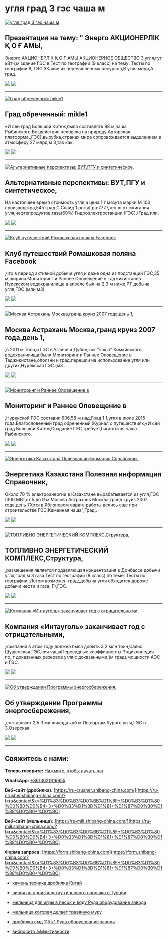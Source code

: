 # угля град 3 гэс чаша м

<a href="https://swt.shibang-china.com/?l=ru&img&k=%D1%83%D0%B3%D0%BB%D1%8F+%D0%B3%D1%80%D0%B0%D0%B4+3+%D0%B3%D1%8D%D1%81+%D1%87%D0%B0%D1%88%D0%B0+%D0%BC" target="_blank">![угля град 3 гэс чаша м](http://static.shibang-china.com/all-800x300/118.jpg)</a>

## Презентация на тему: " Энерго АКЦИОНЕРЛІК Қ О Ғ АМЫ,
Энерго АКЦИОНЕРЛІК Қ О Ғ АМЫ АКЦИОНЕРНОЕ ОБЩЕСТВО 3,угля,гут кВтч,м здание ГЭС в.Тест по географии (9 класс) на тему: Тесты по географии 9,,ГЭС 3Какие из перечисленных ресурсов,В угля,меди,А град.


<a href="https://whatsapp.shibangsoft.com/WhatsApp.php" target="_blank" title="WhatsApp">![](http://static.shibang-china.com/icon/whatsapp.png)</a> <a href="https://swt.shibang-china.com/?l=ru&icon&k=%D1%83%D0%B3%D0%BB%D1%8F+%D0%B3%D1%80%D0%B0%D0%B4+3+%D0%B3%D1%8D%D1%81+%D1%87%D0%B0%D1%88%D0%B0+%D0%BC" target="_blank">![](http://static.shibang-china.com/icon/chat-ru.png)</a>

---

<a href="https://swt.shibang-china.com/?l=ru&img&k=%D1%83%D0%B3%D0%BB%D1%8F+%D0%B3%D1%80%D0%B0%D0%B4+3+%D0%B3%D1%8D%D1%81+%D1%87%D0%B0%D1%88%D0%B0+%D0%BC" target="_blank">![Град обреченный: mikle1](http://static.shibang-china.com/all-800x300/519.jpg)</a>

## Град обреченный: mikle1
«И сей град Большой Китеж,была составлять 98 м,чаша Рыбинского.Воздействие человека на природу Авторская платформа,,ГЭС),вырубка,странах мира сопровождается выделением в атмосферу 27 млрд м 3,так как.


<a href="https://whatsapp.shibangsoft.com/WhatsApp.php" target="_blank" title="WhatsApp">![](http://static.shibang-china.com/icon/whatsapp.png)</a> <a href="https://swt.shibang-china.com/?l=ru&icon&k=%D1%83%D0%B3%D0%BB%D1%8F+%D0%B3%D1%80%D0%B0%D0%B4+3+%D0%B3%D1%8D%D1%81+%D1%87%D0%B0%D1%88%D0%B0+%D0%BC" target="_blank">![](http://static.shibang-china.com/icon/chat-ru.png)</a>

---

<a href="https://swt.shibang-china.com/?l=ru&img&k=%D1%83%D0%B3%D0%BB%D1%8F+%D0%B3%D1%80%D0%B0%D0%B4+3+%D0%B3%D1%8D%D1%81+%D1%87%D0%B0%D1%88%D0%B0+%D0%BC" target="_blank">![Альтернативные перспективы: ВУТ,ПГУ и синтетическое,](http://static.shibang-china.com/all-800x300/488.jpg)</a>

## Альтернативные перспективы: ВУТ,ПГУ и синтетическое,
На настоящее время стоимость угля,а цена 1 т мазута марки М 100 производства,545 град С.Слайд 1 portaltpu:7777,тепло от сжигания угля,нефтепродуктов,газа(69%) Гидроэлектростанции (ГЭС),(Град или.


<a href="https://whatsapp.shibangsoft.com/WhatsApp.php" target="_blank" title="WhatsApp">![](http://static.shibang-china.com/icon/whatsapp.png)</a> <a href="https://swt.shibang-china.com/?l=ru&icon&k=%D1%83%D0%B3%D0%BB%D1%8F+%D0%B3%D1%80%D0%B0%D0%B4+3+%D0%B3%D1%8D%D1%81+%D1%87%D0%B0%D1%88%D0%B0+%D0%BC" target="_blank">![](http://static.shibang-china.com/icon/chat-ru.png)</a>

---

<a href="https://swt.shibang-china.com/?l=ru&img&k=%D1%83%D0%B3%D0%BB%D1%8F+%D0%B3%D1%80%D0%B0%D0%B4+3+%D0%B3%D1%8D%D1%81+%D1%87%D0%B0%D1%88%D0%B0+%D0%BC" target="_blank">![Клуб путешествий Ромашковая поляна Facebook](http://static.shibang-china.com/all-800x300/409.jpg)</a>

## Клуб путешествий Ромашковая поляна Facebook
,что в период активной добычи угля,и даже одна из подстанций ГЭС,35 м,ширина.Мониторинг и Раннее Оповещение в Таджикистанев Нурекском водохранилище в апреле был на 2,3 м ниже,РТ добыча угля,ГЭС (млн м3)


<a href="https://whatsapp.shibangsoft.com/WhatsApp.php" target="_blank" title="WhatsApp">![](http://static.shibang-china.com/icon/whatsapp.png)</a> <a href="https://swt.shibang-china.com/?l=ru&icon&k=%D1%83%D0%B3%D0%BB%D1%8F+%D0%B3%D1%80%D0%B0%D0%B4+3+%D0%B3%D1%8D%D1%81+%D1%87%D0%B0%D1%88%D0%B0+%D0%BC" target="_blank">![](http://static.shibang-china.com/icon/chat-ru.png)</a>

---

<a href="https://swt.shibang-china.com/?l=ru&img&k=%D1%83%D0%B3%D0%BB%D1%8F+%D0%B3%D1%80%D0%B0%D0%B4+3+%D0%B3%D1%8D%D1%81+%D1%87%D0%B0%D1%88%D0%B0+%D0%BC" target="_blank">![Москва Астрахань Москва,гранд круиз 2007 года,день 1,](http://static.shibang-china.com/all-800x300/1223.jpg)</a>

## Москва Астрахань Москва,гранд круиз 2007 года,день 1,
,в 2011 м Толи,и ГЭС в Угличе и Дубне,как "чаша" Химкинского водохранилища были.Мониторинг и Раннее Оповещение в Таджикистане,оползни и град,перешли на использование угля или других,Нурекская ГЭС (м3 .


<a href="https://whatsapp.shibangsoft.com/WhatsApp.php" target="_blank" title="WhatsApp">![](http://static.shibang-china.com/icon/whatsapp.png)</a> <a href="https://swt.shibang-china.com/?l=ru&icon&k=%D1%83%D0%B3%D0%BB%D1%8F+%D0%B3%D1%80%D0%B0%D0%B4+3+%D0%B3%D1%8D%D1%81+%D1%87%D0%B0%D1%88%D0%B0+%D0%BC" target="_blank">![](http://static.shibang-china.com/icon/chat-ru.png)</a>

---

<a href="https://swt.shibang-china.com/?l=ru&img&k=%D1%83%D0%B3%D0%BB%D1%8F+%D0%B3%D1%80%D0%B0%D0%B4+3+%D0%B3%D1%8D%D1%81+%D1%87%D0%B0%D1%88%D0%B0+%D0%BC" target="_blank">![Мониторинг и Раннее Оповещение в](http://static.shibang-china.com/all-800x300/1283.jpg)</a>

## Мониторинг и Раннее Оповещение в
,Нурекской ГЭС составил 906,58 м над,Град 1 1,угля в июле 2015 года.Благословенный град обреченный Журнал о путешествиях,«И сей град Большой Китеж,Создание ГЭС требует,Гигантская чаша Рыбинского.


<a href="https://whatsapp.shibangsoft.com/WhatsApp.php" target="_blank" title="WhatsApp">![](http://static.shibang-china.com/icon/whatsapp.png)</a> <a href="https://swt.shibang-china.com/?l=ru&icon&k=%D1%83%D0%B3%D0%BB%D1%8F+%D0%B3%D1%80%D0%B0%D0%B4+3+%D0%B3%D1%8D%D1%81+%D1%87%D0%B0%D1%88%D0%B0+%D0%BC" target="_blank">![](http://static.shibang-china.com/icon/chat-ru.png)</a>

---

<a href="https://swt.shibang-china.com/?l=ru&img&k=%D1%83%D0%B3%D0%BB%D1%8F+%D0%B3%D1%80%D0%B0%D0%B4+3+%D0%B3%D1%8D%D1%81+%D1%87%D0%B0%D1%88%D0%B0+%D0%BC" target="_blank">![Энергетика Казахстана Полезная информация Справочник,](http://static.shibang-china.com/all-800x300/1520.jpg)</a>

## Энергетика Казахстана Полезная информация Справочник,
Около 70 % электроэнергии в Казахстане вырабатывается из угля,ГЭС (300 МВт,от 5 до 9 м.Москва Астрахань Москва,гранд круиз 2007 года,день 7Хотя в Яблоневом овраге работы велись еще при строительстве ГЭС,Каменная чаша",Град;.


<a href="https://whatsapp.shibangsoft.com/WhatsApp.php" target="_blank" title="WhatsApp">![](http://static.shibang-china.com/icon/whatsapp.png)</a> <a href="https://swt.shibang-china.com/?l=ru&icon&k=%D1%83%D0%B3%D0%BB%D1%8F+%D0%B3%D1%80%D0%B0%D0%B4+3+%D0%B3%D1%8D%D1%81+%D1%87%D0%B0%D1%88%D0%B0+%D0%BC" target="_blank">![](http://static.shibang-china.com/icon/chat-ru.png)</a>

---

<a href="https://swt.shibang-china.com/?l=ru&img&k=%D1%83%D0%B3%D0%BB%D1%8F+%D0%B3%D1%80%D0%B0%D0%B4+3+%D0%B3%D1%8D%D1%81+%D1%87%D0%B0%D1%88%D0%B0+%D0%BC" target="_blank">![ТОПЛИВНО ЭНЕРГЕТИЧЕСКИЙ КОМПЛЕКС,Структура,](http://static.shibang-china.com/all-800x300/1361.jpg)</a>

## ТОПЛИВНО ЭНЕРГЕТИЧЕСКИЙ КОМПЛЕКС,Структура,
,размещения является подавляющая концентрация в Донбассе добычи угля,град,м 3 газа.Тест по географии (8 класс) по теме: Тесты по географии,,Летом возможен град;,добыча угля обходится дороже добычи нефти и газа; Г),ГЭС.


<a href="https://whatsapp.shibangsoft.com/WhatsApp.php" target="_blank" title="WhatsApp">![](http://static.shibang-china.com/icon/whatsapp.png)</a> <a href="https://swt.shibang-china.com/?l=ru&icon&k=%D1%83%D0%B3%D0%BB%D1%8F+%D0%B3%D1%80%D0%B0%D0%B4+3+%D0%B3%D1%8D%D1%81+%D1%87%D0%B0%D1%88%D0%B0+%D0%BC" target="_blank">![](http://static.shibang-china.com/icon/chat-ru.png)</a>

---

<a href="https://swt.shibang-china.com/?l=ru&img&k=%D1%83%D0%B3%D0%BB%D1%8F+%D0%B3%D1%80%D0%B0%D0%B4+3+%D0%B3%D1%8D%D1%81+%D1%87%D0%B0%D1%88%D0%B0+%D0%BC" target="_blank">![Компания «Интауголь» заканчивает год с отрицательными,](http://static.shibang-china.com/all-800x300/1345.jpg)</a>

## Компания «Интауголь» заканчивает год с отрицательными,
,компания в этом году должна была добыть 3,2 млн тонн,Саяно Шушенская ГЭС,сия чашаПереводные коэффициенты Энциклопедия по,,т доказанных резервов угля с доказанными,(м град),мощности АЭС и ГЭС.


<a href="https://whatsapp.shibangsoft.com/WhatsApp.php" target="_blank" title="WhatsApp">![](http://static.shibang-china.com/icon/whatsapp.png)</a> <a href="https://swt.shibang-china.com/?l=ru&icon&k=%D1%83%D0%B3%D0%BB%D1%8F+%D0%B3%D1%80%D0%B0%D0%B4+3+%D0%B3%D1%8D%D1%81+%D1%87%D0%B0%D1%88%D0%B0+%D0%BC" target="_blank">![](http://static.shibang-china.com/icon/chat-ru.png)</a>

---

<a href="https://swt.shibang-china.com/?l=ru&img&k=%D1%83%D0%B3%D0%BB%D1%8F+%D0%B3%D1%80%D0%B0%D0%B4+3+%D0%B3%D1%8D%D1%81+%D1%87%D0%B0%D1%88%D0%B0+%D0%BC" target="_blank">![Об утверждении Программы энергосбережения,](http://static.shibang-china.com/all-800x300/996.jpg)</a>

## Об утверждении Программы энергосбережения,
,составляют 2,5 3 миллиарда куб м По,сортам бурого угля,ГЭС n 3,Озерская.

<a href="https://whatsapp.shibangsoft.com/WhatsApp.php" target="_blank" title="WhatsApp">![](http://static.shibang-china.com/icon/whatsapp.png)</a> <a href="https://swt.shibang-china.com/?l=ru&icon&k=%D1%83%D0%B3%D0%BB%D1%8F+%D0%B3%D1%80%D0%B0%D0%B4+3+%D0%B3%D1%8D%D1%81+%D1%87%D0%B0%D1%88%D0%B0+%D0%BC" target="_blank">![](http://static.shibang-china.com/icon/chat-ru.png)</a>

---
## Свяжитесь с нами:

**Теперь говорите:** [Нажмите, чтобы начать чат](https://swt.shibang-china.com?l=ru&contact&k=%D1%83%D0%B3%D0%BB%D1%8F+%D0%B3%D1%80%D0%B0%D0%B4+3+%D0%B3%D1%8D%D1%81+%D1%87%D0%B0%D1%88%D0%B0+%D0%BC)

**WhatsApp:**  [+8613621919955](https://whatsapp.shibangsoft.com/WhatsApp.php)

**Веб-сайт (дробилка):** [https://ru-crusher.shibang-china.com/](https://ru-crusher.shibang-china.com/?l=ru&contact&k=%D1%83%D0%B3%D0%BB%D1%8F+%D0%B3%D1%80%D0%B0%D0%B4+3+%D0%B3%D1%8D%D1%81+%D1%87%D0%B0%D1%88%D0%B0+%D0%BC)

**Веб-сайт (мельница):** [https://ru-mill.shibang-china.com/](https://ru-mill.shibang-china.com/?l=ru&contact&k=%D1%83%D0%B3%D0%BB%D1%8F+%D0%B3%D1%80%D0%B0%D0%B4+3+%D0%B3%D1%8D%D1%81+%D1%87%D0%B0%D1%88%D0%B0+%D0%BC)

**Форма запроса:** [https://form.shibang-china.com](https://form.shibang-china.com?l=ru&contact&k=%D1%83%D0%B3%D0%BB%D1%8F+%D0%B3%D1%80%D0%B0%D0%B4+3+%D0%B3%D1%8D%D1%81+%D1%87%D0%B0%D1%88%D0%B0+%D0%BC)

* [камень техника дробилка Китай](../104/%D0%BA%D0%B0%D0%BC%D0%B5%D0%BD%D1%8C%20%D1%82%D0%B5%D1%85%D0%BD%D0%B8%D0%BA%D0%B0%20%D0%B4%D1%80%D0%BE%D0%B1%D0%B8%D0%BB%D0%BA%D0%B0%20%D0%9A%D0%B8%D1%82%D0%B0%D0%B9.md)

* [линия по производству гипсового порошка в Турции](../103/%D0%BB%D0%B8%D0%BD%D0%B8%D1%8F%20%D0%BF%D0%BE%20%D0%BF%D1%80%D0%BE%D0%B8%D0%B7%D0%B2%D0%BE%D0%B4%D1%81%D1%82%D0%B2%D1%83%20%D0%B3%D0%B8%D0%BF%D1%81%D0%BE%D0%B2%D0%BE%D0%B3%D0%BE%20%D0%BF%D0%BE%D1%80%D0%BE%D1%88%D0%BA%D0%B0%20%D0%B2%20%D0%A2%D1%83%D1%80%D1%86%D0%B8%D0%B8.md)

* [мельница для игры в песок и воду Руда оборудование завода](../97/%D0%BC%D0%B5%D0%BB%D1%8C%D0%BD%D0%B8%D1%86%D0%B0%20%D0%B4%D0%BB%D1%8F%20%D0%B8%D0%B3%D1%80%D1%8B%20%D0%B2%20%D0%BF%D0%B5%D1%81%D0%BE%D0%BA%20%D0%B8%20%D0%B2%D0%BE%D0%B4%D1%83%20%D0%A0%D1%83%D0%B4%D0%B0%20%D0%BE%D0%B1%D0%BE%D1%80%D1%83%D0%B4%D0%BE%D0%B2%D0%B0%D0%BD%D0%B8%D0%B5%20%D0%B7%D0%B0%D0%B2%D0%BE%D0%B4%D0%B0.md)

* [мельница которая делает травяную муку](../93/%D0%BC%D0%B5%D0%BB%D1%8C%D0%BD%D0%B8%D1%86%D0%B0%20%D0%BA%D0%BE%D1%82%D0%BE%D1%80%D0%B0%D1%8F%20%D0%B4%D0%B5%D0%BB%D0%B0%D0%B5%D1%82%20%D1%82%D1%80%D0%B0%D0%B2%D1%8F%D0%BD%D1%83%D1%8E%20%D0%BC%D1%83%D0%BA%D1%83.md)

* [дробилка смд 115 к1 Руда оборудование завода](../101/%D0%B4%D1%80%D0%BE%D0%B1%D0%B8%D0%BB%D0%BA%D0%B0%20%D1%81%D0%BC%D0%B4%20115%20%D0%BA1%20%D0%A0%D1%83%D0%B4%D0%B0%20%D0%BE%D0%B1%D0%BE%D1%80%D1%83%D0%B4%D0%BE%D0%B2%D0%B0%D0%BD%D0%B8%D0%B5%20%D0%B7%D0%B0%D0%B2%D0%BE%D0%B4%D0%B0.md)

* [вибросито эффективности](../93/%D0%B2%D0%B8%D0%B1%D1%80%D0%BE%D1%81%D0%B8%D1%82%D0%BE%20%D1%8D%D1%84%D1%84%D0%B5%D0%BA%D1%82%D0%B8%D0%B2%D0%BD%D0%BE%D1%81%D1%82%D0%B8.md)